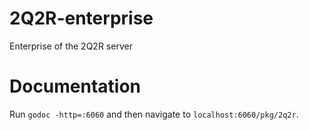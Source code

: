 # 2Q2R-enterprise
Enterprise of the 2Q2R server

# Documentation

Run `godoc -http=:6060` and then navigate to `localhost:6060/pkg/2q2r`. 